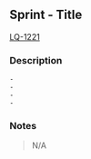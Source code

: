 ## Sprint - Title
[LQ-1221](https://leasequery.atlassian.net/browse/LQ-1221)

### Description
	- 
	- 
	-
	-

### Notes
> N/A


